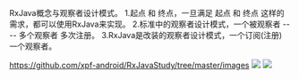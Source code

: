 RxJava概念与观察者设计模式。
    1.起点 和 终点，一旦满足 起点 和 终点 这样的需求，都可以使用RxJava来实现。
    2.标准中的观察者设计模式，一个被观察者 ---- 多个观察者 多次注册。
    3.RxJava是改装的观察者设计模式，一个订阅(注册) 一个观察者。
    
https://github.com/xpf-android/RxJavaStudy/tree/master/images
<img src="L:\code\componentized\xiangxue\RxJavaStudy\images\观察者与被观察者.png"  />
<img src="https://github.com\xpf-android\RxJavaStudy\tree/master\images\观察者与被观察者.png"  />
